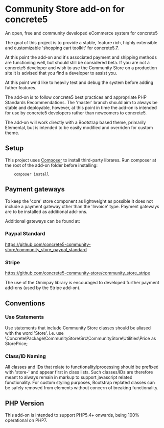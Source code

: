 # Community Store add-on for concrete5

An open, free and community developed eCommerce system for concrete5

The goal of this project is to provide a stable, feature rich, highly extensible and customizable 'shopping cart toolkit' for concrete5.7.

At this point the add-on and it's associated payment and shipping methods are functioning well, but should still be considered beta.
If you are not a concrete5 developer and wish to use the Community Store on a production site it is advised that you find a developer to assist you.

At this point we'd like to heavily test and debug the system before adding futher features.

The add-on is to follow concrete5 best practices and appropriate PHP Standards Recommendations.
The 'master' branch should aim to always be stable and deployable, however, at this point in time the add-on is intended for use by concrete5 developers rather than newcomers to concrete5.

The add-on will work directly with a Bootstrap based theme, primarily Elemental, but is intended to be easily modified and overriden for custom theme.

## Setup
This project uses [Composer](https://getcomposer.org/) to install third-party librares. Run composer at the root of the add-on folder before installing:

        composer install

## Payment gateways
To keep the 'core' store component as lightweight as possible it does not include a payment gateway other than the 'Invoice' type.
Payment gateways are to be installed as additional add-ons.

Additional gateways can be found at:

### Paypal Standard
https://github.com/concrete5-community-store/community_store_paypal_standard

### Stripe
https://github.com/concrete5-community-store/community_store_stripe

The use of the Ominpay library is encouraged to developed further payment add-ons (used by the Stripe add-on).

## Conventions
### Use Statements
Use statements that include Community Store classes should be aliased with the word 'Store'.
i.e. 
        use \Concrete\Package\CommunityStore\Src\CommunityStore\Utilities\Price as StorePrice;

### Class/ID Naming
All classes and IDs that relate to functionality/processing should be prefixed with 'store-' and appear first in class lists.
Such classes/IDs are therefore meant to always remain in markup to support javascript related functionality.
For custom styling purposes, Bootstrap replated classes can be safely removed from elements without concern of breaking functionality.

## PHP Version
This add-on is intended to support PHP5.4+ onwards, being 100% operational on PHP7.

